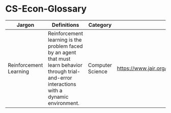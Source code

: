# CS-Econ-Glossary

|Jargon|  Definitions |Category| Source | 
|------|--------------|--------|--------|
| Reinforcement Learning |Reinforcement learning is the problem faced by an agent that must learn behavior through trial-and-error interactions with a dynamic environment. | Computer Science |https://www.jair.org/index.php/jair/article/view/10166 |
